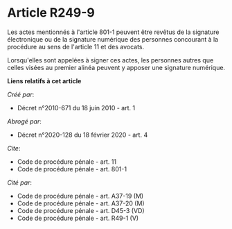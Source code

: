 # Article R249-9

Les actes mentionnés à l'article 801-1 peuvent être revêtus de la signature électronique ou de la signature numérique des
personnes concourant à la procédure au sens de l'article 11 et des avocats. 

Lorsqu'elles sont appelées à signer ces actes, les personnes autres que celles visées au premier alinéa peuvent y apposer une
signature numérique.

**Liens relatifs à cet article**

_Créé par_:

  - Décret n°2010-671 du 18 juin 2010 - art. 1

_Abrogé par_:

  - Décret n°2020-128 du 18 février 2020 - art. 4

_Cite_:

  - Code de procédure pénale - art. 11
  - Code de procédure pénale - art. 801-1

_Cité par_:

  - Code de procédure pénale - art. A37-19 (M)
  - Code de procédure pénale - art. A37-20 (M)
  - Code de procédure pénale - art. D45-3 (VD)
  - Code de procédure pénale - art. R49-1 (V)
